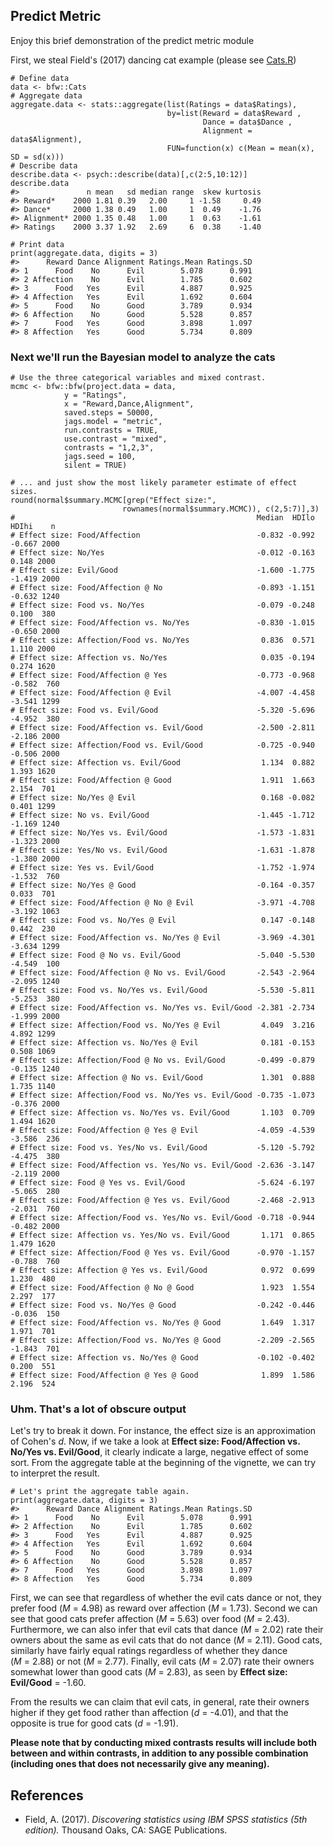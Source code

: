Predict Metric
--------------

Enjoy this brief demonstration of the predict metric module

First, we steal Field's (2017) dancing cat example (please see
[Cats.R](extdata/Data/Cats.R))

    # Define data
    data <- bfw::Cats
    # Aggregate data
    aggregate.data <- stats::aggregate(list(Ratings = data$Ratings),
                                       by=list(Reward = data$Reward ,
                                               Dance = data$Dance ,
                                               Alignment = data$Alignment),
                                       FUN=function(x) c(Mean = mean(x), SD = sd(x)))
    # Describe data
    describe.data <- psych::describe(data)[,c(2:5,10:12)]
    describe.data
    #>               n mean   sd median range  skew kurtosis
    #> Reward*    2000 1.81 0.39   2.00     1 -1.58     0.49
    #> Dance*     2000 1.38 0.49   1.00     1  0.49    -1.76
    #> Alignment* 2000 1.35 0.48   1.00     1  0.63    -1.61
    #> Ratings    2000 3.37 1.92   2.69     6  0.38    -1.40

    # Print data
    print(aggregate.data, digits = 3)
    #>      Reward Dance Alignment Ratings.Mean Ratings.SD
    #> 1      Food    No      Evil        5.078      0.991
    #> 2 Affection    No      Evil        1.785      0.602
    #> 3      Food   Yes      Evil        4.887      0.925
    #> 4 Affection   Yes      Evil        1.692      0.604
    #> 5      Food    No      Good        3.789      0.934
    #> 6 Affection    No      Good        5.528      0.857
    #> 7      Food   Yes      Good        3.898      1.097
    #> 8 Affection   Yes      Good        5.734      0.809

### Next we'll run the Bayesian model to analyze the cats

    # Use the three categorical variables and mixed contrast.
    mcmc <- bfw::bfw(project.data = data,
                y = "Ratings",
                x = "Reward,Dance,Alignment",
                saved.steps = 50000,
                jags.model = "metric",
                run.contrasts = TRUE,
                use.contrast = "mixed",
                contrasts = "1,2,3",
                jags.seed = 100,
                silent = TRUE)

    # ... and just show the most likely parameter estimate of effect sizes.
    round(normal$summary.MCMC[grep("Effect size:",
                             rownames(normal$summary.MCMC)), c(2,5:7)],3)   
    #                                                      Median  HDIlo  HDIhi    n
    # Effect size: Food/Affection                          -0.832 -0.992 -0.667 2000
    # Effect size: No/Yes                                  -0.012 -0.163  0.148 2000
    # Effect size: Evil/Good                               -1.600 -1.775 -1.419 2000
    # Effect size: Food/Affection @ No                     -0.893 -1.151 -0.632 1240
    # Effect size: Food vs. No/Yes                         -0.079 -0.248  0.100  380
    # Effect size: Food/Affection vs. No/Yes               -0.830 -1.015 -0.650 2000
    # Effect size: Affection/Food vs. No/Yes                0.836  0.571  1.110 2000
    # Effect size: Affection vs. No/Yes                     0.035 -0.194  0.274 1620
    # Effect size: Food/Affection @ Yes                    -0.773 -0.968 -0.582  760
    # Effect size: Food/Affection @ Evil                   -4.007 -4.458 -3.541 1299
    # Effect size: Food vs. Evil/Good                      -5.320 -5.696 -4.952  380
    # Effect size: Food/Affection vs. Evil/Good            -2.500 -2.811 -2.186 2000
    # Effect size: Affection/Food vs. Evil/Good            -0.725 -0.940 -0.506 2000
    # Effect size: Affection vs. Evil/Good                  1.134  0.882  1.393 1620
    # Effect size: Food/Affection @ Good                    1.911  1.663  2.154  701
    # Effect size: No/Yes @ Evil                            0.168 -0.082  0.401 1299
    # Effect size: No vs. Evil/Good                        -1.445 -1.712 -1.169 1240
    # Effect size: No/Yes vs. Evil/Good                    -1.573 -1.831 -1.323 2000
    # Effect size: Yes/No vs. Evil/Good                    -1.631 -1.878 -1.380 2000
    # Effect size: Yes vs. Evil/Good                       -1.752 -1.974 -1.532  760
    # Effect size: No/Yes @ Good                           -0.164 -0.357  0.033  701
    # Effect size: Food/Affection @ No @ Evil              -3.971 -4.708 -3.192 1063
    # Effect size: Food vs. No/Yes @ Evil                   0.147 -0.148  0.442  230
    # Effect size: Food/Affection vs. No/Yes @ Evil        -3.969 -4.301 -3.634 1299
    # Effect size: Food @ No vs. Evil/Good                 -5.040 -5.530 -4.549  100
    # Effect size: Food/Affection @ No vs. Evil/Good       -2.543 -2.964 -2.095 1240
    # Effect size: Food vs. No/Yes vs. Evil/Good           -5.530 -5.811 -5.253  380
    # Effect size: Food/Affection vs. No/Yes vs. Evil/Good -2.381 -2.734 -1.999 2000
    # Effect size: Affection/Food vs. No/Yes @ Evil         4.049  3.216  4.892 1299
    # Effect size: Affection vs. No/Yes @ Evil              0.181 -0.153  0.508 1069
    # Effect size: Affection/Food @ No vs. Evil/Good       -0.499 -0.879 -0.135 1240
    # Effect size: Affection @ No vs. Evil/Good             1.301  0.888  1.735 1140
    # Effect size: Affection/Food vs. No/Yes vs. Evil/Good -0.735 -1.073 -0.376 2000
    # Effect size: Affection vs. No/Yes vs. Evil/Good       1.103  0.709  1.494 1620
    # Effect size: Food/Affection @ Yes @ Evil             -4.059 -4.539 -3.586  236
    # Effect size: Food vs. Yes/No vs. Evil/Good           -5.120 -5.792 -4.475  380
    # Effect size: Food/Affection vs. Yes/No vs. Evil/Good -2.636 -3.147 -2.119 2000
    # Effect size: Food @ Yes vs. Evil/Good                -5.624 -6.197 -5.065  280
    # Effect size: Food/Affection @ Yes vs. Evil/Good      -2.468 -2.913 -2.031  760
    # Effect size: Affection/Food vs. Yes/No vs. Evil/Good -0.718 -0.944 -0.482 2000
    # Effect size: Affection vs. Yes/No vs. Evil/Good       1.171  0.865  1.479 1620
    # Effect size: Affection/Food @ Yes vs. Evil/Good      -0.970 -1.157 -0.788  760
    # Effect size: Affection @ Yes vs. Evil/Good            0.972  0.699  1.230  480
    # Effect size: Food/Affection @ No @ Good               1.923  1.554  2.297  177
    # Effect size: Food vs. No/Yes @ Good                  -0.242 -0.446 -0.036  150
    # Effect size: Food/Affection vs. No/Yes @ Good         1.649  1.317  1.971  701
    # Effect size: Affection/Food vs. No/Yes @ Good        -2.209 -2.565 -1.843  701
    # Effect size: Affection vs. No/Yes @ Good             -0.102 -0.402  0.200  551
    # Effect size: Food/Affection @ Yes @ Good              1.899  1.586  2.196  524

### Uhm. That's a lot of obscure output

Let's try to break it down. For instance, the effect size is an
approximation of Cohen's *d*. Now, if we take a look at **Effect size:
Food/Affection vs. No/Yes vs. Evil/Good**, it clearly indicate a large,
negative effect of some sort. From the aggregate table at the beginning
of the vignette, we can try to interpret the result.

    # Let's print the aggregate table again.
    print(aggregate.data, digits = 3)
    #>      Reward Dance Alignment Ratings.Mean Ratings.SD
    #> 1      Food    No      Evil        5.078      0.991
    #> 2 Affection    No      Evil        1.785      0.602
    #> 3      Food   Yes      Evil        4.887      0.925
    #> 4 Affection   Yes      Evil        1.692      0.604
    #> 5      Food    No      Good        3.789      0.934
    #> 6 Affection    No      Good        5.528      0.857
    #> 7      Food   Yes      Good        3.898      1.097
    #> 8 Affection   Yes      Good        5.734      0.809

First, we can see that regardless of whether the evil cats dance or not,
they prefer food (*M* = 4.98) as reward over affection (*M* = 1.73).
Second we can see that good cats prefer affection (*M* = 5.63) over food
(*M* = 2.43). Furthermore, we can also infer that evil cats that dance
(*M* = 2.02) rate their owners about the same as evil cats that do not
dance (*M* = 2.11). Good cats, similarly have fairly equal ratings
regardless of whether they dance (*M* = 2.88) or not (*M* = 2.77).
Finally, evil cats (*M* = 2.07) rate their owners somewhat lower than
good cats (*M* = 2.83), as seen by **Effect size: Evil/Good** = -1.60.

From the results we can claim that evil cats, in general, rate their
owners higher if they get food rather than affection (*d* = -4.01), and
that the opposite is true for good cats (*d* = -1.91).

**Please note that by conducting mixed contrasts results will include
both between and within contrasts, in addition to any possible
combination (including ones that does not necessarily give any
meaning).**

References
----------

-   Field, A. (2017). *Discovering statistics using IBM SPSS statistics
    (5th edition).* Thousand Oaks, CA: SAGE Publications.
